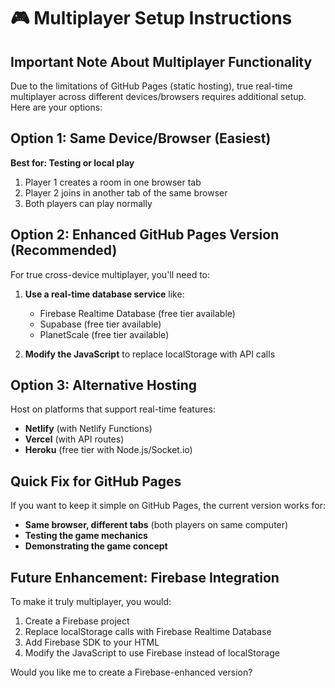 # 🎮 Multiplayer Setup Instructions

## Important Note About Multiplayer Functionality

Due to the limitations of GitHub Pages (static hosting), true real-time multiplayer across different devices/browsers requires additional setup. Here are your options:

## Option 1: Same Device/Browser (Easiest)
**Best for: Testing or local play**
1. Player 1 creates a room in one browser tab
2. Player 2 joins in another tab of the same browser
3. Both players can play normally

## Option 2: Enhanced GitHub Pages Version (Recommended)
For true cross-device multiplayer, you'll need to:

1. **Use a real-time database service** like:
   - Firebase Realtime Database (free tier available)
   - Supabase (free tier available)  
   - PlanetScale (free tier available)

2. **Modify the JavaScript** to replace localStorage with API calls

## Option 3: Alternative Hosting
Host on platforms that support real-time features:
- **Netlify** (with Netlify Functions)
- **Vercel** (with API routes)
- **Heroku** (free tier with Node.js/Socket.io)

## Quick Fix for GitHub Pages

If you want to keep it simple on GitHub Pages, the current version works for:
- **Same browser, different tabs** (both players on same computer)
- **Testing the game mechanics**
- **Demonstrating the game concept**

## Future Enhancement: Firebase Integration

To make it truly multiplayer, you would:
1. Create a Firebase project
2. Replace localStorage calls with Firebase Realtime Database
3. Add Firebase SDK to your HTML
4. Modify the JavaScript to use Firebase instead of localStorage

Would you like me to create a Firebase-enhanced version? 